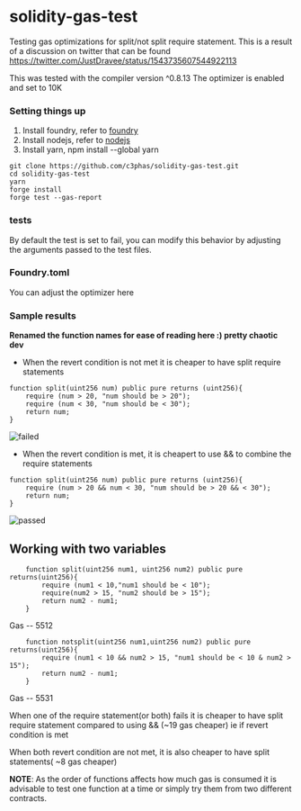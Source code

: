 # solidity-gas-test
Testing gas optimizations for split/not split require statement. This is a result of  a discussion on twitter that can be found https://twitter.com/JustDravee/status/1543735607544922113

This was tested with the compiler version ^0.8.13
The optimizer is enabled and set to 10K


### Setting things up

1. Install foundry, refer to [foundry](https://github.com/foundry-rs/foundry)
1. Install nodejs, refer to [nodejs](https://nodejs.org/en/)
1. Install yarn, npm install --global yarn


```
git clone https://github.com/c3phas/solidity-gas-test.git
cd solidity-gas-test
yarn
forge install
forge test --gas-report

```
### tests
By default the test is set to fail, you can modify this behavior by adjusting the arguments passed to the test files.


### Foundry.toml
You can adjust the optimizer here


### Sample results
**Renamed the function names for ease of reading here :) pretty chaotic dev**

- When the revert condition is not met it is cheaper to have split require statements 
```solidity
function split(uint256 num) public pure returns (uint256){
    require (num > 20, "num should be > 20");
    require (num < 30, "num should be < 30");
    return num;
}
```
![failed](https://user-images.githubusercontent.com/29732994/177159032-4c8b5f01-1613-485f-b795-f1151c94a3c1.png)


- When the revert condition is met, it is cheapert to use && to combine the require statements
```solidity
function split(uint256 num) public pure returns (uint256){
    require (num > 20 && num < 30, "num should be > 20 && < 30");
    return num;
}
```
![passed](https://user-images.githubusercontent.com/29732994/177159053-8bdf57c9-7ea5-4a97-9e1a-9193acd932a0.png)


## Working with two variables

```solidity
    function split(uint256 num1, uint256 num2) public pure returns(uint256){
        require (num1 < 10,"num1 should be < 10");
        require(num2 > 15, "num2 should be > 15");
        return num2 - num1;
    }
```
Gas -- 5512

```solidity
    function notsplit(uint256 num1,uint256 num2) public pure returns(uint256){
        require (num1 < 10 && num2 > 15, "num1 should be < 10 & num2 > 15");
        return num2 - num1;
    }
```
Gas -- 5531

When one of the require statement(or both) fails it is cheaper to have split require statement compared to using && (~19 gas cheaper) ie if revert condition is met

When both revert condition are not met, it is also cheaper to have split statements( ~8 gas cheaper)


**NOTE**: As the order of functions affects how much gas is consumed it is advisable to test one function at a time or simply try them from two different contracts.





